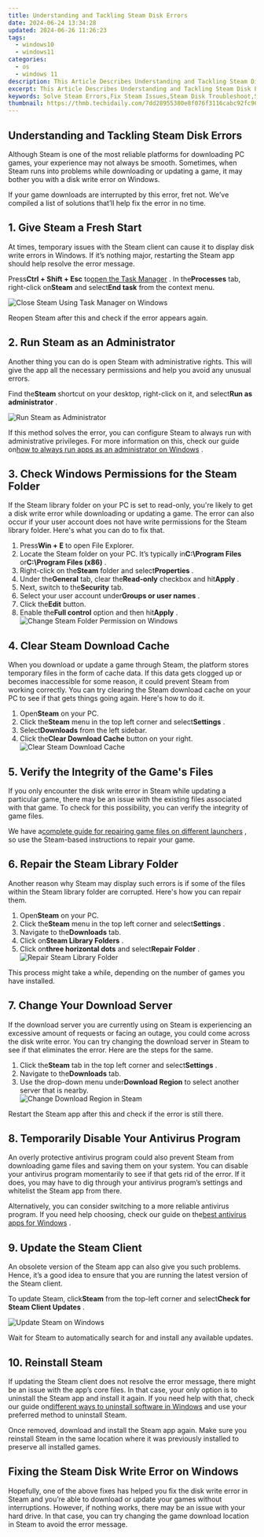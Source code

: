 ```yaml
---
title: Understanding and Tackling Steam Disk Errors
date: 2024-06-24 13:34:28
updated: 2024-06-26 11:26:23
tags:
  - windows10
  - windows11
categories:
  - os
  - windows 11
description: This Article Describes Understanding and Tackling Steam Disk Errors
excerpt: This Article Describes Understanding and Tackling Steam Disk Errors
keywords: Solve Steam Errors,Fix Steam Issues,Steam Disk Troubleshoot,Steam Start Failure,Resolve Steam Crashes,Steam Performance Tips,Handle Steam Disks
thumbnail: https://thmb.techidaily.com/7dd28955380e8f076f3116cabc92fc969f652f83985c018ac1bb6ff108bf9534.jpg
---
```


## Understanding and Tackling Steam Disk Errors

 Although Steam is one of the most reliable platforms for downloading PC games, your experience may not always be smooth. Sometimes, when Steam runs into problems while downloading or updating a game, it may bother you with a disk write error on Windows.

 If your game downloads are interrupted by this error, fret not. We’ve compiled a list of solutions that’ll help fix the error in no time.

## 1\. Give Steam a Fresh Start

 At times, temporary issues with the Steam client can cause it to display disk write errors in Windows. If it’s nothing major, restarting the Steam app should help resolve the error message.

 Press**Ctrl + Shift + Esc** to[open the Task Manager](https://www.makeuseof.com/ways-to-open-task-manager-windows-10/) . In the**Processes** tab, right-click on**Steam** and select**End task** from the context menu.

![Close Steam Using Task Manager on Windows](https://static1.makeuseofimages.com/wordpress/wp-content/uploads/2023/03/close-steam-using-task-manager-on-windows.jpg)

Reopen Steam after this and check if the error appears again.

## 2\. Run Steam as an Administrator

 Another thing you can do is open Steam with administrative rights. This will give the app all the necessary permissions and help you avoid any unusual errors.

 Find the**Steam** shortcut on your desktop, right-click on it, and select**Run as administrator** .

![Run Steam as Administrator](https://static1.makeuseofimages.com/wordpress/wp-content/uploads/2023/03/run-steam-as-administrator.jpg)

 If this method solves the error, you can configure Steam to always run with administrative privileges. For more information on this, check our guide on[how to always run apps as an administrator on Windows](https://www.makeuseof.com/tag/always-run-apps-administrator-windows/) .

## 3\. Check Windows Permissions for the Steam Folder

 If the Steam library folder on your PC is set to read-only, you're likely to get a disk write error while downloading or updating a game. The error can also occur if your user account does not have write permissions for the Steam library folder. Here's what you can do to fix that.

1. Press**Win + E** to open File Explorer.
2. Locate the Steam folder on your PC. It’s typically in**C:\\Program Files** or**C:\\Program Files (x86)** .
3. Right-click on the**Steam** folder and select**Properties** .
4. Under the**General** tab, clear the**Read-only** checkbox and hit**Apply** .
5. Next, switch to the**Security** tab.
6. Select your user account under**Groups or user names** .
7. Click the**Edit** button.
8. Enable the**Full control** option and then hit**Apply** .  
![Change Steam Folder Permission on Windows](https://static1.makeuseofimages.com/wordpress/wp-content/uploads/2023/03/change-steam-folder-permission-on-windows.jpg)

## 4\. Clear Steam Download Cache

 When you download or update a game through Steam, the platform stores temporary files in the form of cache data. If this data gets clogged up or becomes inaccessible for some reason, it could prevent Steam from working correctly. You can try clearing the Steam download cache on your PC to see if that gets things going again. Here's how to do it.

1. Open**Steam** on your PC.
2. Click the**Steam** menu in the top left corner and select**Settings** .
3. Select**Downloads** from the left sidebar.
4. Click the**Clear Download Cache** button on your right.  
![Clear Steam Download Cache](https://static1.makeuseofimages.com/wordpress/wp-content/uploads/2023/03/clear-steam-download-cache.jpg)

## 5\. Verify the Integrity of the Game's Files

 If you only encounter the disk write error in Steam while updating a particular game, there may be an issue with the existing files associated with that game. To check for this possibility, you can verify the integrity of game files.

 We have a[complete guide for repairing game files on different launchers](https://www.makeuseof.com/how-to-verify-game-file-integrity-different-launchers/) , so use the Steam-based instructions to repair your game.

## 6\. Repair the Steam Library Folder

 Another reason why Steam may display such errors is if some of the files within the Steam library folder are corrupted. Here's how you can repair them.

1. Open**Steam** on your PC.
2. Click the**Steam** menu in the top left corner and select**Settings** .
3. Navigate to the**Downloads** tab.
4. Click on**Steam Library Folders** .
5. Click on**three horizontal dots** and select**Repair Folder** .  
![Repair Steam Library Folder](https://static1.makeuseofimages.com/wordpress/wp-content/uploads/2023/03/repair-steam-library-folder.jpg)

 This process might take a while, depending on the number of games you have installed.

## 7\. Change Your Download Server

 If the download server you are currently using on Steam is experiencing an excessive amount of requests or facing an outage, you could come across the disk write error. You can try changing the download server in Steam to see if that eliminates the error. Here are the steps for the same.

1. Click the**Steam** tab in the top left corner and select**Settings** .
2. Navigate to the**Downloads** tab.
3. Use the drop-down menu under**Download Region** to select another server that is nearby.  
![Change Download Region in Steam](https://static1.makeuseofimages.com/wordpress/wp-content/uploads/2023/03/change-download-region-in-steam.jpg)

 Restart the Steam app after this and check if the error is still there.

## 8\. Temporarily Disable Your Antivirus Program

 An overly protective antivirus program could also prevent Steam from downloading game files and saving them on your system. You can disable your antivirus program momentarily to see if that gets rid of the error. If it does, you may have to dig through your antivirus program’s settings and whitelist the Steam app from there.

 Alternatively, you can consider switching to a more reliable antivirus program. If you need help choosing, check our guide on the[best antivirus apps for Windows](https://www.makeuseof.com/windows-11-antivirus-apps/) .

## 9\. Update the Steam Client

 An obsolete version of the Steam app can also give you such problems. Hence, it’s a good idea to ensure that you are running the latest version of the Steam client.

 To update Steam, click**Steam** from the top-left corner and select**Check for Steam Client Updates** .

![Update Steam on Windows](https://static1.makeuseofimages.com/wordpress/wp-content/uploads/2023/03/update-steam-on-windows.jpg)

 Wait for Steam to automatically search for and install any available updates.

## 10\. Reinstall Steam

 If updating the Steam client does not resolve the error message, there might be an issue with the app’s core files. In that case, your only option is to uninstall the Steam app and install it again. If you need help with that, check our guide on[different ways to uninstall software in Windows](https://www.makeuseof.com/windows-11-different-ways-to-uninstall-software/) and use your preferred method to uninstall Steam.

 Once removed, download and install the Steam app again. Make sure you reinstall Steam in the same location where it was previously installed to preserve all installed games.

## Fixing the Steam Disk Write Error on Windows

 Hopefully, one of the above fixes has helped you fix the disk write error in Steam and you’re able to download or update your games without interruptions. However, if nothing works, there may be an issue with your hard drive. In that case, you can try changing the game download location in Steam to avoid the error message.


<ins class="adsbygoogle"
     style="display:block"
     data-ad-format="autorelaxed"
     data-ad-client="ca-pub-7571918770474297"
     data-ad-slot="1223367746"></ins>



<ins class="adsbygoogle"
     style="display:block"
     data-ad-client="ca-pub-7571918770474297"
     data-ad-slot="8358498916"
     data-ad-format="auto"
     data-full-width-responsive="true"></ins>
